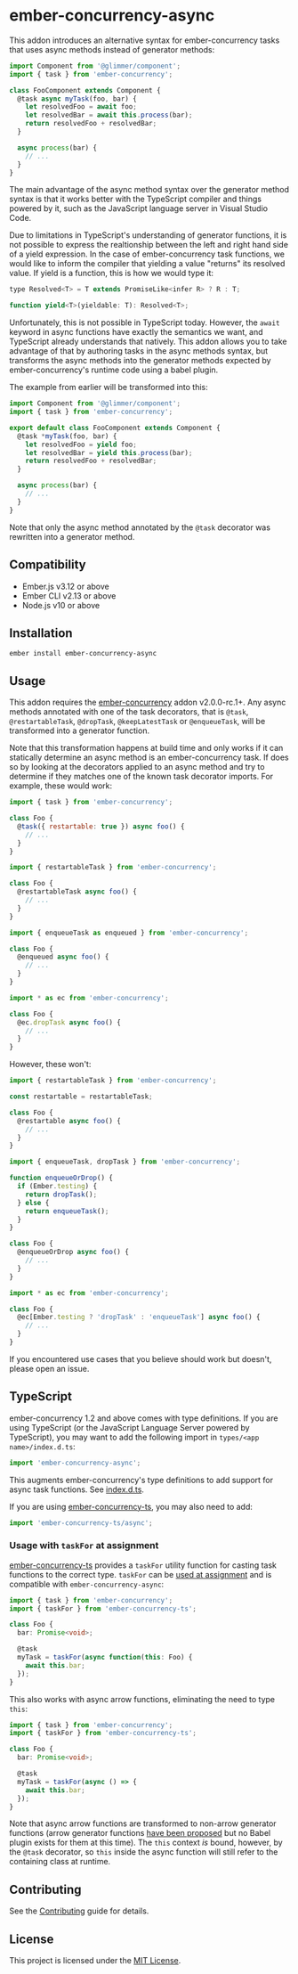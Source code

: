 ember-concurrency-async
==============================================================================

This addon introduces an alternative syntax for ember-concurrency tasks that
uses async methods instead of generator methods:

```js
import Component from '@glimmer/component';
import { task } from 'ember-concurrency';

class FooComponent extends Component {
  @task async myTask(foo, bar) {
    let resolvedFoo = await foo;
    let resolvedBar = await this.process(bar);
    return resolvedFoo + resolvedBar;
  }

  async process(bar) {
    // ...
  }
}
```

The main advantage of the async method syntax over the generator method syntax
is that it works better with the TypeScript compiler and things powered by it,
such as the JavaScript language server in Visual Studio Code.

Due to limitations in TypeScript's understanding of generator functions, it is
not possible to express the realtionship between the left and right hand side
of a yield expression. In the case of ember-concurrency task functions, we
would like to inform the compiler that yielding a value "returns" its resolved
value. If yield is a function, this is how we would type it:

```js
type Resolved<T> = T extends PromiseLike<infer R> ? R : T;

function yield<T>(yieldable: T): Resolved<T>;
```

Unfortunately, this is not possible in TypeScript today. However, the `await`
keyword in async functions have exactly the semantics we want, and TypeScript
already understands that natively. This addon allows you to take advantage of
that by authoring tasks in the async methods syntax, but transforms the async
methods into the generator methods expected by ember-concurrency's runtime
code using a babel plugin.

The example from earlier will be transformed into this:

```js
import Component from '@glimmer/component';
import { task } from 'ember-concurrency';

export default class FooComponent extends Component {
  @task *myTask(foo, bar) {
    let resolvedFoo = yield foo;
    let resolvedBar = yield this.process(bar);
    return resolvedFoo + resolvedBar;
  }

  async process(bar) {
    // ...
  }
}
```

Note that only the async method annotated by the `@task` decorator was
rewritten into a generator method.


Compatibility
------------------------------------------------------------------------------

* Ember.js v3.12 or above
* Ember CLI v2.13 or above
* Node.js v10 or above


Installation
------------------------------------------------------------------------------

```
ember install ember-concurrency-async
```


Usage
------------------------------------------------------------------------------

This addon requires the [ember-concurrency](https://github.com/machty/ember-concurrency)
addon v2.0.0-rc.1+. Any async methods annotated with one of the task decorators, that is
`@task`, `@restartableTask`, `@dropTask`, `@keepLatestTask` or `@enqueueTask`,
will be transformed into a generator function.

Note that this transformation happens at build time and only works if it can
statically determine an async method is an ember-concurrency task. If does so
by looking at the decorators applied to an async method and try to determine
if they matches one of the known task decorator imports. For example, these
would work:

```js
import { task } from 'ember-concurrency';

class Foo {
  @task({ restartable: true }) async foo() {
    // ...
  }
}
```

```js
import { restartableTask } from 'ember-concurrency';

class Foo {
  @restartableTask async foo() {
    // ...
  }
}
```

```js
import { enqueueTask as enqueued } from 'ember-concurrency';

class Foo {
  @enqueued async foo() {
    // ...
  }
}
```

```js
import * as ec from 'ember-concurrency';

class Foo {
  @ec.dropTask async foo() {
    // ...
  }
}
```

However, these won't:

```js
import { restartableTask } from 'ember-concurrency';

const restartable = restartableTask;

class Foo {
  @restartable async foo() {
    // ...
  }
}
```

```js
import { enqueueTask, dropTask } from 'ember-concurrency';

function enqueueOrDrop() {
  if (Ember.testing) {
    return dropTask();
  } else {
    return enqueueTask();
  }
}

class Foo {
  @enqueueOrDrop async foo() {
    // ...
  }
}
```

```js
import * as ec from 'ember-concurrency';

class Foo {
  @ec[Ember.testing ? 'dropTask' : 'enqueueTask'] async foo() {
    // ...
  }
}
```

If you encountered use cases that you believe should work but doesn't, please
open an issue.


TypeScript
------------------------------------------------------------------------------

ember-concurrency 1.2 and above comes with type definitions. If you are using
TypeScript (or the JavaScript Language Server powered by TypeScript), you may
want to add the following import in `types/<app name>/index.d.ts`:

```js
import 'ember-concurrency-async';
```

This augments ember-concurrency's type definitions to add support for async
task functions. See [index.d.ts](index.d.ts).

If you are using
[ember-concurrency-ts](https://github.com/chancancode/ember-concurrency-ts),
you may also need to add:

```ts
import 'ember-concurrency-ts/async';
```

### Usage with `taskFor` at assignment

[ember-concurrency-ts](https://github.com/chancancode/ember-concurrency-ts)
provides a `taskFor` utility function for casting task functions to the correct
type. `taskFor` can be
[used at assignment](https://github.com/chancancode/ember-concurrency-ts#alternate-usage-of-taskfor)
and is compatible with `ember-concurrency-async`:

```ts
import { task } from 'ember-concurrency';
import { taskFor } from 'ember-concurrency-ts';

class Foo {
  bar: Promise<void>;

  @task
  myTask = taskFor(async function(this: Foo) {
    await this.bar;
  });
}
```

This also works with async arrow functions, eliminating the need to type
`this`:

```ts
import { task } from 'ember-concurrency';
import { taskFor } from 'ember-concurrency-ts';

class Foo {
  bar: Promise<void>;

  @task
  myTask = taskFor(async () => {
    await this.bar;
  });
}
```

Note that async arrow functions are transformed to non-arrow generator
functions (arrow generator functions
[have been proposed](https://github.com/tc39/proposal-generator-arrow-functions)
but no Babel plugin exists for them at this time). The `this` context *is*
bound, however, by the `@task` decorator, so `this` inside the async function
will still refer to the containing class at runtime.

Contributing
------------------------------------------------------------------------------

See the [Contributing](CONTRIBUTING.md) guide for details.


License
------------------------------------------------------------------------------

This project is licensed under the [MIT License](LICENSE.md).
